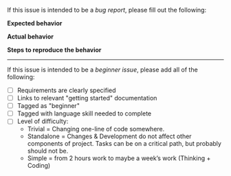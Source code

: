 
If this issue is intended to be a *bug report*, please fill out the following:

**Expected behavior**

**Actual behavior**

**Steps to reproduce the behavior**

---

If this issue is intended to be a *beginner issue*, please add all of the following:

- [ ] Requirements are clearly specified
- [ ] Links to relevant "getting started" documentation
- [ ] Tagged as "beginner"
- [ ] Tagged with language skill needed to complete
- [ ] Level of difficulty:
  * Trivial = Changing one-line of code somewhere.
  * Standalone = Changes & Development do not affect other components of project. Tasks can be on a critical path, but probably should not be.
  * Simple = from 2 hours work to maybe a week’s work (Thinking + Coding)